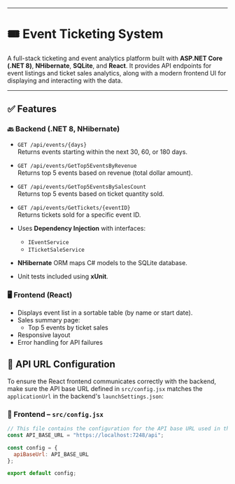 ﻿
---
# 🎟️ Event Ticketing System

A full-stack ticketing and event analytics platform built with **ASP.NET Core (.NET 8)**, **NHibernate**, **SQLite**, and **React**. It provides API endpoints for event listings and ticket sales analytics, along with a modern frontend UI for displaying and interacting with the data.

---


## ✅ Features

### 🔙 Backend (.NET 8, NHibernate)
- `GET /api/events/{days}`  
  Returns events starting within the next 30, 60, or 180 days.

- `GET /api/events/GetTop5EventsByRevenue`  
  Returns top 5 events based on revenue (total dollar amount).

- `GET /api/events/GetTop5EventsBySalesCount`  
  Returns top 5 events based on ticket quantity sold.

- `GET /api/events/GetTickets/{eventID}`  
  Returns tickets sold for a specific event ID.

- Uses **Dependency Injection** with interfaces:
  - `IEventService`
  - `ITicketSaleService`

- **NHibernate** ORM maps C# models to the SQLite database.
- Unit tests included using **xUnit**.

### 🖥️ Frontend (React)
- Displays event list in a sortable table (by name or start date).
- Sales summary page:
  - Top 5 events by ticket sales
- Responsive layout
- Error handling for API failures
## 🔧 API URL Configuration

To ensure the React frontend communicates correctly with the backend, make sure the API base URL defined in `src/config.jsx` matches the `applicationUrl` in the backend's `launchSettings.json`:

### 📄 Frontend – `src/config.jsx`
```javascript
// This file contains the configuration for the API base URL used in the application.   
const API_BASE_URL = "https://localhost:7248/api";

const config = {
  apiBaseUrl: API_BASE_URL
};

export default config;
